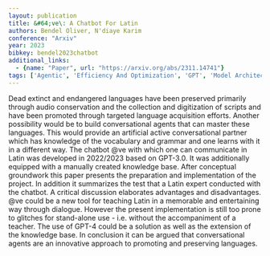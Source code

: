 ```yaml
---
layout: publication
title: &#64;ve\: A Chatbot For Latin
authors: Bendel Oliver, N'diaye Karim
conference: "Arxiv"
year: 2023
bibkey: bendel2023chatbot
additional_links:
  - {name: "Paper", url: "https://arxiv.org/abs/2311.14741"}
tags: ['Agentic', 'Efficiency And Optimization', 'GPT', 'Model Architecture']
---
```

Dead extinct and endangered languages have been preserved primarily through audio conservation and the collection and digitization of scripts and have been promoted through targeted language acquisition efforts. Another possibility would be to build conversational agents that can master these languages. This would provide an artificial active conversational partner which has knowledge of the vocabulary and grammar and one learns with it in a different way. The chatbot @ve with which one can communicate in Latin was developed in 2022/2023 based on GPT-3.0. It was additionally equipped with a manually created knowledge base. After conceptual groundwork this paper presents the preparation and implementation of the project. In addition it summarizes the test that a Latin expert conducted with the chatbot. A critical discussion elaborates advantages and disadvantages. @ve could be a new tool for teaching Latin in a memorable and entertaining way through dialogue. However the present implementation is still too prone to glitches for stand-alone use - i.e. without the accompaniment of a teacher. The use of GPT-4 could be a solution as well as the extension of the knowledge base. In conclusion it can be argued that conversational agents are an innovative approach to promoting and preserving languages.
